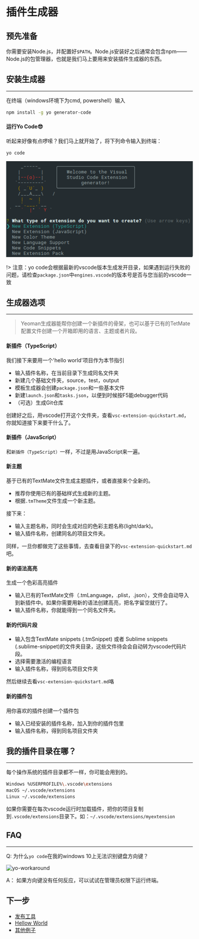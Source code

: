 # 插件生成器

## 预先准备
你需要安装Node.js，并配置好`$PATH`。Node.js安装好之后通常会包含npm——Node.js的包管理器，也就是我们马上要用来安装插件生成器的东西。

## 安装生成器
---
在终端（windows环境下为cmd, powershell）输入
```bash
npm install -g yo generator-code
```

#### 运行Yo Code😎

听起来好像有点啰嗦？我们马上就开始了，将下列命令输入到终端：
```bash
yo code
```
![run yo code](https://raw.githubusercontent.com/Microsoft/vscode-docs/master/docs/extensions/images/yocode/yocode.png)

!> 注意：yo code会根据最新的vscode版本生成发开目录，如果遇到运行失败的问题，请检查`package.json`中`engines.vscode`的版本号是否与您当前的vscode一致

## 生成器选项
---
> Yeoman生成器能帮你创建一个新插件的骨架，也可以基于已有的TetMate配置文件创建一个开箱即用的语言、主题或者片段。

#### 新插件（TypeScript）
我们接下来要用一个'hello world'项目作为本节指引
- 输入插件名称，在当前目录下生成同名文件夹
- 新建几个基础文件夹，source，test，output
- 模板生成器会创建`package.json`和一些基本文件
- 新建`launch.json`和`tasks.json`，以便到时候按F5能debugger代码
- （可选）生成Git仓库

创建好之后，用vscode打开这个文件夹，查看`vsc-extension-quickstart.md`，你就知道接下来要干什么了。
#### 新插件（JavaScript）
和`新插件（TypeScript）`一样，不过是用JavaScript来一遍。
#### 新主题
基于已有的TextMate文件生成主题插件，或者直接来个全新的。
- 推荐你使用已有的基础样式生成新的主题。
- 根据`.tmTheme`文件生成一个新主题。

接下来：
- 输入主题名称，同时会生成对应的色彩主题名称(light/dark)。
- 输入插件名称，创建同名的项目文件夹。

同样，一旦你都做完了这些事情，去查看目录下的`vsc-extension-quickstart.md`吧。
#### 新的语法高亮
生成一个色彩高亮插件
- 输入已有的TextMate文件（.tmLanguage，.plist，.json），文件会自动导入到新插件中。如果你需要用新的语法创建高亮，把名字留空就行了。
- 输入插件名称，你就能得到一个同名文件夹。

#### 新的代码片段
- 输入包含TextMate snippets (.tmSnippet) 或者 Sublime snippets (.sublime-snippet)的文件夹目录，这些文件待会会自动转为vscode代码片段。
- 选择需要激活的编程语言
- 输入插件名称，得到同名项目文件夹

然后继续去看`vsc-extension-quickstart.md`咯

#### 新的插件包
用你喜欢的插件创建一个插件包
- 输入已经安装的插件名称，加入到你的插件包里
- 输入插件名称，得到同名项目文件夹

## 我的插件目录在哪？
---
每个操作系统的插件目录都不一样，你可能会用到的。

``` bash
Windows %USERPROFILE%\.vscode\extensions
macOS ~/.vscode/extensions
Linux ~/.vscode/extensions
```
如果你需要在每次vscode运行时加载插件，把你的项目复制到`.vscode/extensions`目录下。如：`~/.vscode/extensions/myextension`


## FAQ
---
Q: 为什么`yo code`在我的windows 10上无法识别键盘方向键？

![yo-workaround](https://raw.githubusercontent.com/Microsoft/vscode-docs/master/docs/extensions/images/yocode/yo-workaround.png)

A： 如果方向键没有任何反应，可以试试在管理员权限下运行终端。
## 下一步
- [发布工具]()
- [Hellow World]()
- [其他例子]()